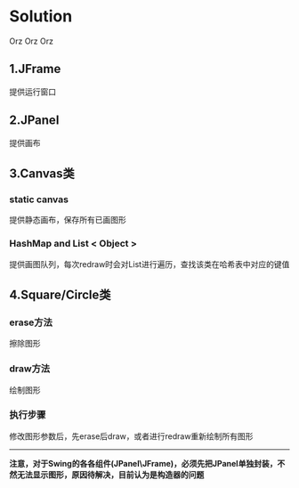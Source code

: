 # Solution
Orz Orz Orz
## 1.JFrame
提供运行窗口
## 2.JPanel
提供画布
## 3.Canvas类
### static canvas
提供静态画布，保存所有已画图形
### HashMap and List < Object >
提供画图队列，每次redraw时会对List进行遍历，查找该类在哈希表中对应的键值


## 4.Square/Circle类
### erase方法
擦除图形
### draw方法
绘制图形
### 执行步骤
修改图形参数后，先erase后draw，或者进行redraw重新绘制所有图形

-----------------------------
**注意，对于Swing的各各组件(JPanel\JFrame)，必须先把JPanel单独封装，不然无法显示图形，原因待解决，目前认为是构造器的问题**
